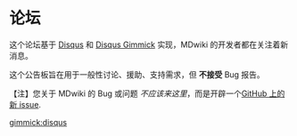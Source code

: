 论坛
===

这个论坛基于 [Disqus](http://disqus.com) 和 [Disqus Gimmick](gimmicks.md) 实现，MDwiki 的开发者都在关注着新消息。

这个公告板旨在用于一般性讨论、援助、支持需求，但 **不接受** Bug 报告。

【注】您关于 MDwiki 的 Bug 或问题 *不应该来这里*，而是开辟一个[GitHub 上的新 issue](http://github.com/Dynalon/mdwiki/issues).

[gimmick:disqus](mdwiki)
